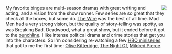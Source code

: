 <img src="http://scripting.com/images/2019/11/29/whiteRussian.png" border="0" align="right">My favorite binges are multi-season dramas with great writing and acting, and a vision from the show runner. Few series are so great that they check all the boxes, but some do. <a href="https://en.wikipedia.org/wiki/The_Wire">The Wire</a> was the best of all time. Mad Men had a very strong vision, but the quality of story-telling was spotty, as was Breaking Bad. Deadwood, what a great show, but it ended before it got to the <a href="https://en.wikipedia.org/wiki/Deadwood,_South_Dakota#19th_century">punchline</a>. I like intense political drama and crime stories that get you into the characters. So I'm considering re-watching a few <a href="https://www.imdb.com/list/ls049563664/">HBO miniseries</a> that got to me the first time: <a href="https://en.wikipedia.org/wiki/Olive_Kitteridge_(miniseries)">Olive Kitteridge</a>, <a href="https://en.wikipedia.org/wiki/The_Night_Of">The Night Of</a>, <a href="https://en.wikipedia.org/wiki/Mildred_Pierce_(miniseries)">Mildred Pierce</a>. 
